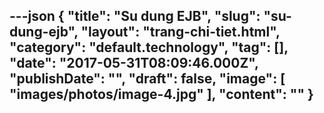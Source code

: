 ---json
{
    "title": "Su dung EJB",
    "slug": "su-dung-ejb",
    "layout": "trang-chi-tiet.html",
    "category": "default.technology",
    "tag": [],
    "date": "2017-05-31T08:09:46.000Z",
    "publishDate": "",
    "draft": false,
    "image": [
        "images/photos/image-4.jpg"
    ],
    "__content__": ""
}
---
